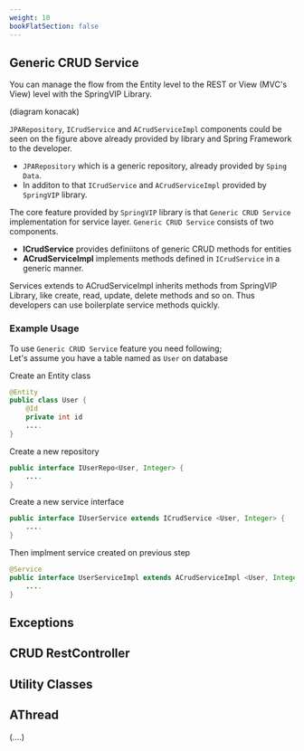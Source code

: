 ```yaml
---
weight: 10
bookFlatSection: false
---
```


## Generic CRUD Service

You can manage the flow from the Entity level to the REST or View (MVC's View) level with the SpringVIP Library. 
 
(diagram konacak)

`JPARepository`, `ICrudService` and `ACrudServiceImpl` components could be seen on the figure above already provided by library and Spring Framework to the developer.


* `JPARepository` which is a generic repository, already provided by `Sping Data`. 
* In additon to that `ICrudService` and `ACrudServiceImpl` provided by `SpringVIP` library.


The core feature provided by `SpringVIP` library is that  `Generic CRUD Service` implementation for service layer. `Generic CRUD Service` consists of two components.

* **ICrudService** provides definiitons of generic CRUD methods for entities 
* **ACrudServiceImpl** implements methods defined in `ICrudService`  in a generic manner.

Services extends to ACrudServiceImpl inherits methods from SpringVIP Library, like create, read, update, delete methods and so on. Thus developers can use boilerplate service methods quickly.


### Example Usage
To use `Generic CRUD Service` feature you need following; \
Let's assume you have a table named as `User` on database

Create an Entity class

```java
@Entity
public class User {
    @Id
    private int id
    ....
}
```

Create a new repository 

```java
public interface IUserRepo<User, Integer> {
    ....
}
```

Create a new service interface

```java
public interface IUserService extends ICrudService <User, Integer> {
    ....
}
```

Then implment service created on previous step

```java
@Service
public interface UserServiceImpl extends ACrudServiceImpl <User, Integer> implements ICrudService <User, Integer> {
    ....
}
```


## Exceptions
 
## CRUD RestController



## Utility Classes

## AThread 
(....)
